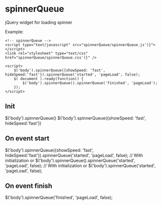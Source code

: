 # spinnerQueue
jQuery widget for loading spinner

Example:
    <!-- Include Required Prerequisites -->
    <script src="https://ajax.googleapis.com/ajax/libs/jquery/2.2.0/jquery.min.js"></script>
    <script src="https://ajax.googleapis.com/ajax/libs/jqueryui/1.11.4/jquery-ui.min.js"></script>

    <!-- spinnerQueue -->
    <script type="text/javascript" src="spinnerQueue/spinnerQueue.js')}"></script>
    <link rel="stylesheet" type="text/css" href="spinnerQueue/spinnerQueue.css')}" />

    <script>
        $('body').spinnerQueue({showSpeed: 'fast', hideSpeed:'fast'}).spinnerQueue('started', 'pageLoad', false);
        $( document ).ready(function() {
            $('body').spinnerQueue().spinnerQueue('finished', 'pageLoad');
        });
    </script>

Init
---

$('body').spinnerQueue()
$('body').spinnerQueue({showSpeed: 'fast', hideSpeed:'fast'})

On event start 
---
$('body').spinnerQueue({showSpeed: 'fast', hideSpeed:'fast'}).spinnerQueue('started', 'pageLoad', false); // With initialization
or
$('body').spinnerQueue().spinnerQueue('started', 'pageLoad', false); // With initialization
or
$('body').spinnerQueue('started',  'pageLoad', false);


On event finish
---
$('body').spinnerQueue('finished', 'pageLoad', false);
